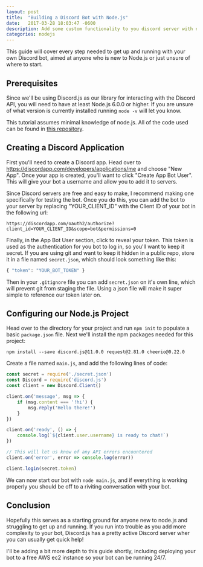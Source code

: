 ```yaml
---
layout: post
title:  "Building a Discord Bot with Node.js"
date:   2017-03-28 18:03:47 -0600
description: Add some custom functionality to you discord server with node.js
categories: nodejs
---
```


This guide will cover every step needed to get up and running with your own Discord bot, 
aimed at anyone who is new to Node.js or just unsure of where to start.  


## Prerequisites

Since we'll be using Discord.js as our library for interacting with the Discord API, you
will need to have at least Node.js 6.0.0 or higher. If you are unsure of what version is 
currently installed running `node -v` will let you know.

This tutorial assumes minimal knowledge of node.js. All of the code 
used can be found in [this repository](https://github.com/metasloth/discord-nodejs-demo).



## Creating a Discord Application

First you'll need to create a Discord app. Head over to 
https://discordapp.com/developers/applications/me and choose "New App". 
Once your app is created, you'll want to click "Create App Bot User". 
This will give your bot a username and allow you to add it to servers.

Since Discord servers are free and easy to make, I recommend making one 
specifically for testing the bot. Once you do this, you can add the bot to 
your server by replacing "YOUR_CLIENT_ID" with the Client ID of your bot in 
the following url:
```
https://discordapp.com/oauth2/authorize?client_id=YOUR_CLIENT_ID&scope=bot&permissions=0 
```

Finally, in the App Bot User section, click to reveal your token. This 
token is used as the authentication for you bot to log in, so you'll want 
to keep it secret. If you are using git and want to keep it hidden in a 
public repo, store it in a file named `secret.json`, which should look 
something like this:
```js
{ "token": "YOUR_BOT_TOKEN" }
``` 
Then in your `.gitignore` file you can add `secret.json` on it's own line,
which will prevent git from staging the file. Using a json file will make 
it super simple to reference our token later on.



## Configuring our Node.js Project

Head over to the directory for your project and run `npm init` to populate
a basic `package.json` file. Next we'll install the npm packages needed 
for this project:
```
npm install --save discord.js@11.0.0 request@2.81.0 cheerio@0.22.0
```


Create a file named `main.js`, and add the following lines of code:

```js
const secret = require('./secret.json')
const Discord = require('discord.js')
const client = new Discord.Client()

client.on('message', msg => {
    if (msg.content === '!hi') {
        msg.reply('Hello there!')
    } 
})

client.on('ready', () => {
    console.log(`${client.user.username} is ready to chat!`)
})

// This will let us know of any API errors encountered
client.on('error', error => console.log(error))

client.login(secret.token)
```

We can now start our bot with `node main.js`, and if everything is working properly
you should be off to a riviting conversation with your bot.



## Conclusion

Hopefully this serves as a starting ground for anyone new to node.js and struggling 
to get up and running. If you run into trouble as you add more complexity to your bot, 
Discord.js has a pretty active Discord server wher you can usually get quick help!

I'll be adding a bit more depth to this guide shortly, including deploying your bot
to a free AWS ec2 instance so your bot can be running 24/7. 

